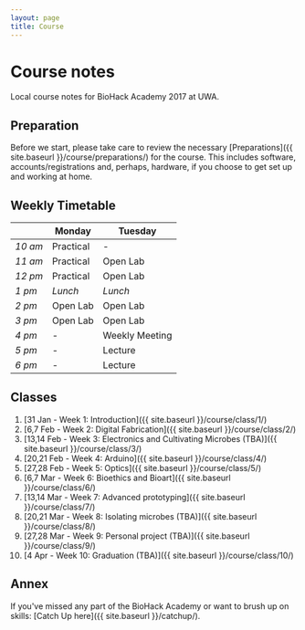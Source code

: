 ```yaml
---
layout: page
title: Course
---
```


# Course notes

Local course notes for BioHack Academy 2017 at UWA.

## Preparation

Before we start, please take care to review the necessary [Preparations]({{ site.baseurl }}/course/preparations/) for the course. This includes software, accounts/registrations and, perhaps, hardware, if you choose to get set up and working at home.

## Weekly Timetable

|         | Monday    | Tuesday                   |
|---------|-----------|---------------------------|
| _10 am_ | Practical | -                         |
| _11 am_ | Practical | Open Lab                  |
| _12 pm_ | Practical | Open Lab                  |
| _1 pm_  | _Lunch_   | _Lunch_                   |
| _2 pm_  | Open Lab  | Open Lab                  |
| _3 pm_  | Open Lab  | Open Lab                  |
| _4 pm_  | -         | Weekly Meeting            |
| _5 pm_  | -         | Lecture                   |
| _6 pm_  | -         | Lecture                   |


## Classes

1. [31 Jan    - Week 1: Introduction]({{ site.baseurl }}/course/class/1/)
2. [6,7 Feb   - Week 2: Digital Fabrication]({{ site.baseurl }}/course/class/2/)
3. [13,14 Feb - Week 3: Electronics and Cultivating Microbes (TBA)]({{ site.baseurl }}/course/class/3/)
4. [20,21 Feb - Week 4: Arduino]({{ site.baseurl }}/course/class/4/)
5. [27,28 Feb - Week 5: Optics]({{ site.baseurl }}/course/class/5/)
6. [6,7 Mar   - Week 6: Bioethics and Bioart]({{ site.baseurl }}/course/class/6/)
7. [13,14 Mar - Week 7: Advanced prototyping]({{ site.baseurl }}/course/class/7/)
8. [20,21 Mar - Week 8: Isolating microbes (TBA)]({{ site.baseurl }}/course/class/8/)
9. [27,28 Mar - Week 9: Personal project (TBA)]({{ site.baseurl }}/course/class/9/)
10. [4 Apr    - Week 10: Graduation (TBA)]({{ site.baseurl }}/course/class/10/)

## Annex

If you've missed any part of the BioHack Academy or want to brush up on skills: [Catch Up here]({{ site.baseurl }}/catchup/).

